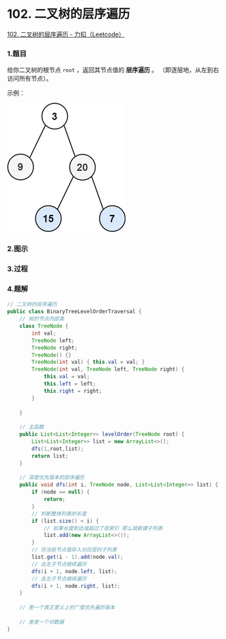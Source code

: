 # 102. 二叉树的层序遍历

[102. 二叉树的层序遍历 - 力扣（Leetcode）](https://leetcode.cn/problems/binary-tree-level-order-traversal/description/)

### 1.题目

给你二叉树的根节点 `root` ，返回其节点值的 **层序遍历** 。 （即逐层地，从左到右访问所有节点）。

示例：

![tree1](../images/tree1.jpg)

### 2.图示

### 3.过程

### 4.题解

```java
// 二叉树的层序遍历
public class BinaryTreeLevelOrderTraversal {
    // 树的节点内部类
    class TreeNode {
        int val;
        TreeNode left;
        TreeNode right;
        TreeNode() {}
        TreeNode(int val) { this.val = val; }
        TreeNode(int val, TreeNode left, TreeNode right) {
            this.val = val;
            this.left = left;
            this.right = right;
        }

    }
    
    // 主函数
    public List<List<Integer>> levelOrder(TreeNode root) {
        List<List<Integer>> list = new ArrayList<>();
        dfs(1,root,list);
        return list;
    }

    // 深度优先版本的层序遍历
    public void dfs(int i, TreeNode node, List<List<Integer>> list) {
        if (node == null) {
            return;
        }
        // 判断整体列表的长度
        if (list.size() < i) {
            // 如果长度到达或超过了层索引 那么就新建子列表
            list.add(new ArrayList<>());
        }
        // 将当前节点值存入对应层的子列表
        list.get(i - 1).add(node.val);
        // 去左子节点继续遍历
        dfs(i + 1, node.left, list);
        // 去左子节点继续遍历
        dfs(i + 1, node.right, list);
    }
    
    // 差一个真正意义上的广度优先遍历版本
    
    // 差差一个对数器
}
```

